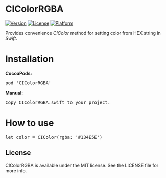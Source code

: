 # CIColorRGBA

[![Version](https://img.shields.io/cocoapods/v/CIColorRGBA.svg?style=flat)](http://cocoadocs.org/docsets/CIColorRGBA)
[![License](https://img.shields.io/cocoapods/l/CIColorRGBA.svg?style=flat)](http://cocoadocs.org/docsets/CIColorRGBA)
[![Platform](https://img.shields.io/cocoapods/p/CIColorRGBA.svg?style=flat)](http://cocoadocs.org/docsets/CIColorRGBA)

Provides convenience <i>CIColor</i> method for setting color from HEX string in <i>Swift</i>.

# Installation

<b>CocoaPods:</b>
<pre>
pod 'CIColorRGBA'
</pre>

<b>Manual:</b>
<pre>
Copy CIColorRGBA.swift to your project.
</pre>

# How to use

<pre>
let color = CIColor(rgba: '#134E5E')
</pre>

## License

CIColorRGBA is available under the MIT license. See the LICENSE file for more info.
